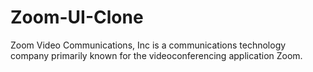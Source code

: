 # Zoom-UI-Clone
Zoom Video Communications, Inc is a communications technology company primarily known for the videoconferencing application Zoom.

